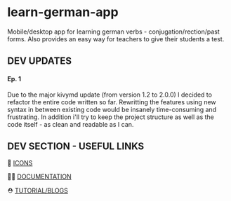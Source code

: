 # learn-german-app
Mobile/desktop app for learning german verbs - conjugation/rection/past forms. Also provides an easy way for teachers to give their students a test.

## DEV UPDATES

#### Ep. 1
Due to the major kivymd update (from version 1.2 to 2.0.0) I decided to refactor the entire code written so far. Rewritting the features using new syntax in between existing code would be insanely time-consuming and frustrating. In addition i'll try to keep the project structure as well as the code itself - as clean and readable as I can.

## DEV SECTION - USEFUL LINKS
🦄 [ICONS](https://pictogrammers.com/library/mdi/)

🐕‍🦺 [DOCUMENTATION](https://kivymd.readthedocs.io/en/1.1.1/)

⛑️ [TUTORIAL/BLOGS](https://www.section.io/engineering-education/using-django-in-kivy-application/)
